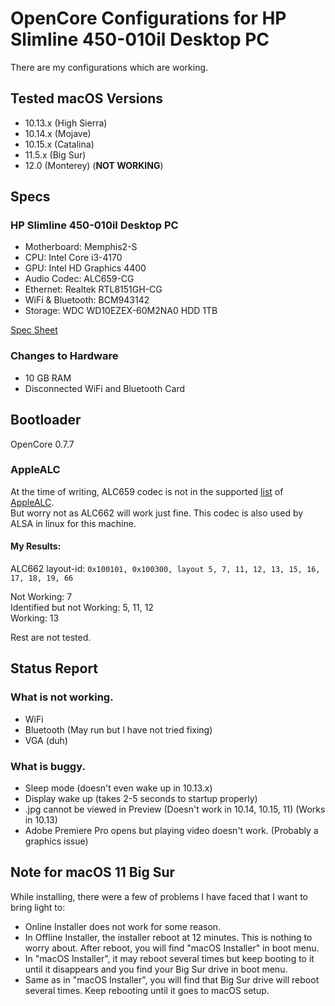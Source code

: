 # OpenCore Configurations for HP Slimline 450-010il Desktop PC
There are my configurations which are working. 

## Tested macOS Versions
* 10.13.x (High Sierra)
* 10.14.x (Mojave)
* 10.15.x (Catalina)
* 11.5.x (Big Sur)
* 12.0 (Monterey) (**NOT WORKING**)

## Specs
### HP Slimline 450-010il Desktop PC
* Motherboard: Memphis2-S
* CPU: Intel Core i3-4170
* GPU: Intel HD Graphics 4400
* Audio Codec: ALC659-CG
* Ethernet: Realtek RTL8151GH-CG
* WiFi & Bluetooth: BCM943142
* Storage: WDC WD10EZEX-60M2NA0 HDD 1TB

[Spec Sheet](https://support.hp.com/id-en/document/c04717162)
### Changes to Hardware
* 10 GB RAM
* Disconnected WiFi and Bluetooth Card

## Bootloader
OpenCore 0.7.7
### AppleALC
At the time of writing, ALC659 codec is not in the supported [list](https://github.com/acidanthera/AppleALC/wiki/Supported-codecs) of [AppleALC](https://github.com/acidanthera/AppleALC).\
But worry not as ALC662 will work just fine. This codec is also used by ALSA in linux for this machine.
#### My Results:
ALC662 layout-id: `0x100101, 0x100300, layout 5, 7, 11, 12, 13, 15, 16, 17, 18, 19, 66`

Not Working: 7\
Identified but not Working: 5, 11, 12\
Working: 13

Rest are not tested.

## Status Report
### What is not working.
* WiFi
* Bluetooth (May run but I have not tried fixing)
* VGA (duh)
### What is buggy.
* Sleep mode (doesn't even wake up in 10.13.x)
* Display wake up (takes 2-5 seconds to startup properly)
* .jpg cannot be viewed in Preview (Doesn't work in 10.14, 10.15, 11) (Works in 10.13)
* Adobe Premiere Pro opens but playing video doesn't work. (Probably a graphics issue)


## Note for macOS 11 Big Sur
While installing, there were a few of problems I have faced that I want to bring light to:
* Online Installer does not work for some reason.
* In Offline Installer, the installer reboot at 12 minutes. This is nothing to worry about. After reboot, you will find "macOS Installer" in boot menu.
* In "macOS Installer", it may reboot several times but keep booting to it until it disappears and you find your Big Sur drive in boot menu.
* Same as in "macOS Installer", you will find that Big Sur drive will reboot several times. Keep rebooting until it goes to macOS setup.


